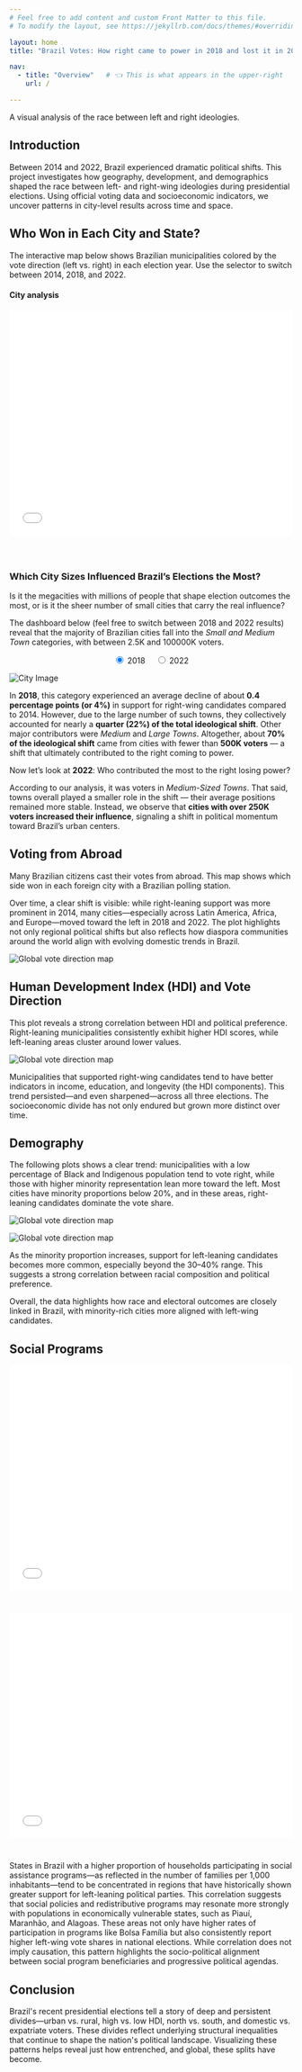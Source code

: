 ```yaml
---
# Feel free to add content and custom Front Matter to this file.
# To modify the layout, see https://jekyllrb.com/docs/themes/#overriding-theme-defaults

layout: home
title: "Brazil Votes: How right came to power in 2018 and lost it in 2022"

nav:
  - title: "Overview"   # 👈 This is what appears in the upper-right
    url: /

---
```


A visual analysis of the race between left and right ideologies.


## **Introduction**
Between 2014 and 2022, Brazil experienced dramatic political shifts. This project investigates how geography, development, and demographics shaped the race between left- and right-wing ideologies during presidential elections. Using official voting data and socioeconomic indicators, we uncover patterns in city-level results across time and space.

## **Who Won in Each City and State?**
The interactive map below shows Brazilian municipalities colored by the vote direction (left vs. right) in each election year. Use the selector to switch between 2014, 2018, and 2022.

#### **City analysis**
<iframe
  src="elections_br.html"
  width="100%"
  height="400"
  style="border:none; margin-bottom: 40px;"
  loading="lazy">
</iframe>



<h3>Which City Sizes Influenced Brazil’s Elections the Most?</h3>

<p>Is it the megacities with millions of people that shape election outcomes the most, or is it the sheer number of small cities that carry the real influence?</p>

<p>The dashboard below (feel free to switch between 2018 and 2022 results) reveal that the majority of Brazilian cities fall into the <em>Small and Medium Town</em> categories, with between 2.5K and 100000K voters.</p>


<!-- Radio buttons for year selection -->
<div style="text-align: center; margin-bottom: 1em;">
  <label>
    <input type="radio" name="year" value="2018" checked onchange="switchImage(this.value)"> 2018
  </label>
  <label style="margin-left: 1em;">
    <input type="radio" name="year" value="2022" onchange="switchImage(this.value)"> 2022
  </label>
</div>

<!-- Image element -->
<img id="city-image" 
  src="{{ site.baseurl }}/assets/testvizual.png" 
  alt="City Image" 
  style="max-width: 100%; height: auto; display: block; margin: 0 auto;" />

<!-- Script to map year to custom image name -->
<script>
  function switchImage(year) {
    var img = document.getElementById("city-image");
    var imageMap = {
      "2018": "{{ site.baseurl }}/assets/2018.png",
      "2022": "{{ site.baseurl }}/assets/2022.png"
    };
    img.src = imageMap[year];
  }
</script>

<p>In <strong>2018</strong>, this category experienced an average decline of about <strong>0.4 percentage points (or 4%)</strong> in support for right-wing candidates compared to 2014. However, due to the large number of such towns, they collectively accounted for nearly a <strong>quarter (22%) of the total ideological shift</strong>. Other major contributors were <em>Medium</em> and <em>Large Towns</em>. Altogether, about <strong>70% of the ideological shift</strong> came from cities with fewer than <strong>500K voters</strong> — a shift that ultimately contributed to the right coming to power.</p>

<p>Now let’s look at <strong>2022</strong>: Who contributed the most to the right losing power?</p>

<p>According to our analysis, it was voters in <em>Medium-Sized Towns</em>. That said, towns overall played a smaller role in the shift — their average positions remained more stable. Instead, we observe that <strong>cities with over 250K voters increased their influence</strong>, signaling a shift in political momentum toward Brazil’s urban centers.</p>

## **Voting from Abroad**
Many Brazilian citizens cast their votes from abroad. This map shows which side won in each foreign city with a Brazilian polling station. 

Over time, a clear shift is visible: while right-leaning support was more prominent in 2014, many cities—especially across Latin America, Africa, and Europe—moved toward the left in 2018 and 2022. The plot highlights not only regional political shifts but also reflects how diaspora communities around the world align with evolving domestic trends in Brazil.

<img 
  src="{{ site.baseurl }}/assets/global_vote_direction.png" 
  alt="Global vote direction map"
  style="max-width: 100%; height: auto; display: block; margin: 0 auto;" />


## **Human Development Index (HDI) and Vote Direction**
This plot reveals a strong correlation between HDI and political preference. Right-leaning municipalities consistently exhibit higher HDI scores, while left-leaning areas cluster around lower values.

<img 
  src="{{ site.baseurl }}/assets/HDI_Distribution.png" 
  alt="Global vote direction map"
  style="max-width: 100%; height: auto; display: block; margin: 0 auto;" />

Municipalities that supported right-wing candidates tend to have better indicators in income, education, and longevity (the HDI components). This trend persisted—and even sharpened—across all three elections. The socioeconomic divide has not only endured but grown more distinct over time.

## **Demography**


The following plots shows a clear trend: municipalities with a low percentage of Black and Indigenous population tend to vote right, while those with higher minority representation lean more toward the left. Most cities have minority proportions below 20%, and in these areas, right-leaning candidates dominate the vote share.

<img 
  src="{{ site.baseurl }}/assets/minority_composition_vs_vote_share.png" 
  alt="Global vote direction map"
  style="max-width: 100%; height: auto; display: block; margin: 0 auto;" />

<img 
  src="{{ site.baseurl }}/assets/average_minority_population.png" 
  alt="Global vote direction map"
  style="max-width: 100%; height: auto; display: block; margin: 0 auto;" />
  
As the minority proportion increases, support for left-leaning candidates becomes more common, especially beyond the 30–40% range. This suggests a strong correlation between racial composition and political preference.

Overall, the data highlights how race and electoral outcomes are closely linked in Brazil, with minority-rich cities more aligned with left-wing candidates.

## **Social Programs**


<div style="margin-bottom: 40px;">
  <iframe
    src="elections_state.html"
    width="100%"
    height="400"
    style="border:none;"
    loading="lazy">
  </iframe>
</div>


<div style="margin-bottom: 40px;">
  <iframe
    src="bolsa_familia_map.html"
    width="100%"
    height="400"
    style="border:none;"
    loading="lazy">
  </iframe>
</div>

States in Brazil with a higher proportion of households participating in social assistance programs—as reflected in the number of families per 1,000 inhabitants—tend to be concentrated in regions that have historically shown greater support for left-leaning political parties. This correlation suggests that social policies and redistributive programs may resonate more strongly with populations in economically vulnerable states, such as Piauí, Maranhão, and Alagoas. These areas not only have higher rates of participation in programs like Bolsa Família but also consistently report higher left-wing vote shares in national elections. While correlation does not imply causation, this pattern highlights the socio-political alignment between social program beneficiaries and progressive political agendas.


## **Conclusion**
Brazil's recent presidential elections tell a story of deep and persistent divides—urban vs. rural, high vs. low HDI, north vs. south, and domestic vs. expatriate voters. These divides reflect underlying structural inequalities that continue to shape the nation's political landscape. Visualizing these patterns helps reveal just how entrenched, and global, these splits have become.

